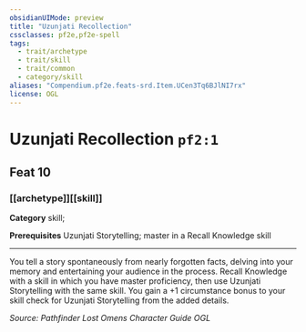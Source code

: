 ```yaml
---
obsidianUIMode: preview
title: "Uzunjati Recollection"
cssclasses: pf2e,pf2e-spell
tags:
  - trait/archetype
  - trait/skill
  - trait/common
  - category/skill
aliases: "Compendium.pf2e.feats-srd.Item.UCen3Tq6BJlNI7rx"
license: OGL
---
```

# Uzunjati Recollection `pf2:1`
## Feat 10
### [[archetype]][[skill]]

**Category** skill; 



**Prerequisites** Uzunjati Storytelling; master in a Recall Knowledge skill
* * *
You tell a story spontaneously from nearly forgotten facts, delving into your memory and entertaining your audience in the process. Recall Knowledge with a skill in which you have master proficiency, then use Uzunjati Storytelling with the same skill. You gain a +1 circumstance bonus to your skill check for Uzunjati Storytelling from the added details.

*Source: Pathfinder Lost Omens Character Guide*
*OGL*